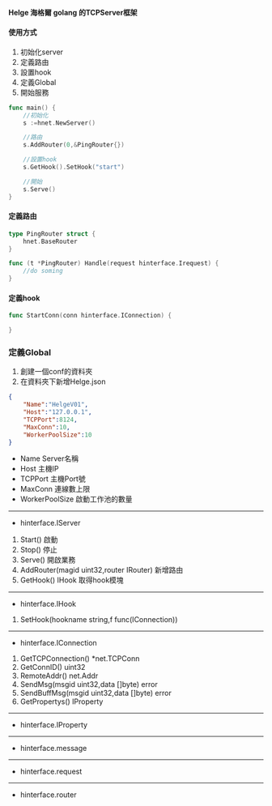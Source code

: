 #### Helge 海格爾 golang 的TCPServer框架

#### 使用方式

1. 初始化server
2. 定義路由
3. 設置hook
4. 定義Global
5. 開始服務
```go
func main() {
    //初始化
    s :=hnet.NewServer()

    //路由
    s.AddRouter(0,&PingRouter{})

    //設置hook
    s.GetHook().SetHook("start")

    //開始
    s.Serve()
}
```

#### 定義路由
```go
type PingRouter struct {
    hnet.BaseRouter
}

func (t *PingRouter) Handle(request hinterface.Irequest) {
    //do soming
}

```
#### 定義hook
```go
func StartConn(conn hinterface.IConnection) {

}
```

### 定義Global
1. 創建一個conf的資料夾
2. 在資料夾下新增Helge.json
```json
{
    "Name":"HelgeV01",
    "Host":"127.0.0.1",
    "TCPPort":8124,
    "MaxConn":10,
    "WorkerPoolSize":10
}
```
- Name
Server名稱
- Host
主機IP
- TCPPort
主機Port號
- MaxConn
連線數上限
- WorkerPoolSize
啟動工作池的數量

---
- hinterface.IServer
1. Start()
啟動
2. Stop()
停止
3. Serve()
開啟業務
4. AddRouter(magid uint32,router IRouter)
新增路由
5. GetHook() IHook
取得hook模塊
---
- hinterface.IHook
1. SetHook(hookname string,f func(IConnection))
---
- hinterface.IConnection
1. GetTCPConnection() *net.TCPConn
2. GetConnID() uint32
3. RemoteAddr() net.Addr
4. SendMsg(msgid uint32,data []byte) error
5. SendBuffMsg(msgid uint32,data []byte) error
6. GetPropertys() IProperty
---
- hinterface.IProperty
---
- hinterface.message
---
- hinterface.request
---
- hinterface.router